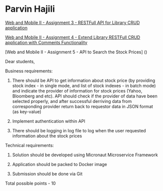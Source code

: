 # Parvin Hajili

[Web and Mobile II - Assignment 3 - RESTFull API for Library CRUD application](phajili2021)


[Web and Mobile II - Assignment 4 - Extend Library RESTFull CRUD application with Comments Functionality
 ](phajili2021_As4)

[Web and Mobile II - Assignment 5 - API to Search the Stock Prices] ()

Dear students,

Business requirements:

1. There should be API to get information about stock price (by providing stock index - in single mode, and list of stock indexes - in batch mode) and indicate the provider of information for stock prices (Yahoo, Bloomberg and etc). API should check if the provider of data have been selected properly, and after successful derriving data from corresponding provider return back to requestor data in JSON format (as key-value)

2. Implement authentication within API

3. There should be logging in log file to log when the user requested information about the stock prices 

Technical requirements:

1. Solution should be developed using Micronaut Microservice Framework

2. Application should be packed to Docker image

3. Submission should be done via Git

Total possible points - 10

